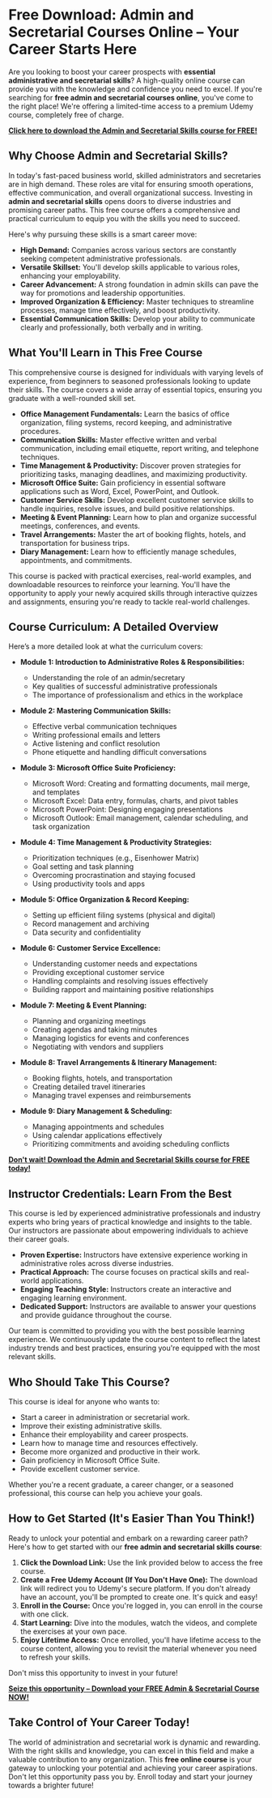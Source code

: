 # Free Download: Admin and Secretarial Courses Online – Your Career Starts Here

Are you looking to boost your career prospects with **essential administrative and secretarial skills**? A high-quality online course can provide you with the knowledge and confidence you need to excel. If you're searching for **free admin and secretarial courses online**, you've come to the right place!  We're offering a limited-time access to a premium Udemy course, completely free of charge.

[**Click here to download the Admin and Secretarial Skills course for FREE!**](https://udemywork.com/admin-and-secretarial-courses-online)

## Why Choose Admin and Secretarial Skills?

In today's fast-paced business world, skilled administrators and secretaries are in high demand. These roles are vital for ensuring smooth operations, effective communication, and overall organizational success. Investing in **admin and secretarial skills** opens doors to diverse industries and promising career paths. This free course offers a comprehensive and practical curriculum to equip you with the skills you need to succeed.

Here's why pursuing these skills is a smart career move:

*   **High Demand:** Companies across various sectors are constantly seeking competent administrative professionals.
*   **Versatile Skillset:** You'll develop skills applicable to various roles, enhancing your employability.
*   **Career Advancement:** A strong foundation in admin skills can pave the way for promotions and leadership opportunities.
*   **Improved Organization & Efficiency:** Master techniques to streamline processes, manage time effectively, and boost productivity.
*   **Essential Communication Skills:** Develop your ability to communicate clearly and professionally, both verbally and in writing.

## What You'll Learn in This Free Course

This comprehensive course is designed for individuals with varying levels of experience, from beginners to seasoned professionals looking to update their skills. The course covers a wide array of essential topics, ensuring you graduate with a well-rounded skill set.

*   **Office Management Fundamentals:** Learn the basics of office organization, filing systems, record keeping, and administrative procedures.
*   **Communication Skills:** Master effective written and verbal communication, including email etiquette, report writing, and telephone techniques.
*   **Time Management & Productivity:** Discover proven strategies for prioritizing tasks, managing deadlines, and maximizing productivity.
*   **Microsoft Office Suite:** Gain proficiency in essential software applications such as Word, Excel, PowerPoint, and Outlook.
*   **Customer Service Skills:** Develop excellent customer service skills to handle inquiries, resolve issues, and build positive relationships.
*   **Meeting & Event Planning:** Learn how to plan and organize successful meetings, conferences, and events.
*   **Travel Arrangements:** Master the art of booking flights, hotels, and transportation for business trips.
*   **Diary Management:** Learn how to efficiently manage schedules, appointments, and commitments.

This course is packed with practical exercises, real-world examples, and downloadable resources to reinforce your learning. You'll have the opportunity to apply your newly acquired skills through interactive quizzes and assignments, ensuring you're ready to tackle real-world challenges.

## Course Curriculum: A Detailed Overview

Here’s a more detailed look at what the curriculum covers:

*   **Module 1: Introduction to Administrative Roles & Responsibilities:**
    *   Understanding the role of an admin/secretary
    *   Key qualities of successful administrative professionals
    *   The importance of professionalism and ethics in the workplace

*   **Module 2: Mastering Communication Skills:**
    *   Effective verbal communication techniques
    *   Writing professional emails and letters
    *   Active listening and conflict resolution
    *   Phone etiquette and handling difficult conversations

*   **Module 3: Microsoft Office Suite Proficiency:**
    *   Microsoft Word: Creating and formatting documents, mail merge, and templates
    *   Microsoft Excel: Data entry, formulas, charts, and pivot tables
    *   Microsoft PowerPoint: Designing engaging presentations
    *   Microsoft Outlook: Email management, calendar scheduling, and task organization

*   **Module 4: Time Management & Productivity Strategies:**
    *   Prioritization techniques (e.g., Eisenhower Matrix)
    *   Goal setting and task planning
    *   Overcoming procrastination and staying focused
    *   Using productivity tools and apps

*   **Module 5: Office Organization & Record Keeping:**
    *   Setting up efficient filing systems (physical and digital)
    *   Record management and archiving
    *   Data security and confidentiality

*   **Module 6: Customer Service Excellence:**
    *   Understanding customer needs and expectations
    *   Providing exceptional customer service
    *   Handling complaints and resolving issues effectively
    *   Building rapport and maintaining positive relationships

*   **Module 7: Meeting & Event Planning:**
    *   Planning and organizing meetings
    *   Creating agendas and taking minutes
    *   Managing logistics for events and conferences
    *   Negotiating with vendors and suppliers

*   **Module 8: Travel Arrangements & Itinerary Management:**
    *   Booking flights, hotels, and transportation
    *   Creating detailed travel itineraries
    *   Managing travel expenses and reimbursements

*   **Module 9: Diary Management & Scheduling:**
    *   Managing appointments and schedules
    *   Using calendar applications effectively
    *   Prioritizing commitments and avoiding scheduling conflicts

[**Don't wait! Download the Admin and Secretarial Skills course for FREE today!**](https://udemywork.com/admin-and-secretarial-courses-online)

## Instructor Credentials: Learn From the Best

This course is led by experienced administrative professionals and industry experts who bring years of practical knowledge and insights to the table. Our instructors are passionate about empowering individuals to achieve their career goals.

*   **Proven Expertise:** Instructors have extensive experience working in administrative roles across diverse industries.
*   **Practical Approach:** The course focuses on practical skills and real-world applications.
*   **Engaging Teaching Style:** Instructors create an interactive and engaging learning environment.
*   **Dedicated Support:** Instructors are available to answer your questions and provide guidance throughout the course.

Our team is committed to providing you with the best possible learning experience. We continuously update the course content to reflect the latest industry trends and best practices, ensuring you're equipped with the most relevant skills.

## Who Should Take This Course?

This course is ideal for anyone who wants to:

*   Start a career in administration or secretarial work.
*   Improve their existing administrative skills.
*   Enhance their employability and career prospects.
*   Learn how to manage time and resources effectively.
*   Become more organized and productive in their work.
*   Gain proficiency in Microsoft Office Suite.
*   Provide excellent customer service.

Whether you're a recent graduate, a career changer, or a seasoned professional, this course can help you achieve your goals.

## How to Get Started (It's Easier Than You Think!)

Ready to unlock your potential and embark on a rewarding career path? Here's how to get started with our **free admin and secretarial skills course**:

1.  **Click the Download Link:** Use the link provided below to access the free course.
2.  **Create a Free Udemy Account (If You Don't Have One):** The download link will redirect you to Udemy's secure platform. If you don't already have an account, you'll be prompted to create one. It's quick and easy!
3.  **Enroll in the Course:** Once you're logged in, you can enroll in the course with one click.
4.  **Start Learning:** Dive into the modules, watch the videos, and complete the exercises at your own pace.
5.  **Enjoy Lifetime Access:** Once enrolled, you'll have lifetime access to the course content, allowing you to revisit the material whenever you need to refresh your skills.

Don't miss this opportunity to invest in your future!

[**Seize this opportunity – Download your FREE Admin & Secretarial Course NOW!**](https://udemywork.com/admin-and-secretarial-courses-online)

## Take Control of Your Career Today!

The world of administration and secretarial work is dynamic and rewarding. With the right skills and knowledge, you can excel in this field and make a valuable contribution to any organization. This **free online course** is your gateway to unlocking your potential and achieving your career aspirations. Don't let this opportunity pass you by. Enroll today and start your journey towards a brighter future!
